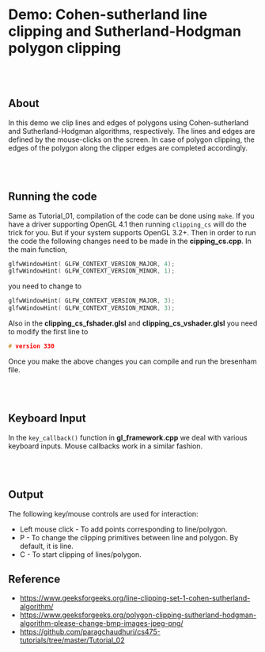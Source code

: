 # Demo: Cohen-sutherland line clipping and Sutherland-Hodgman polygon clipping

<br>
<br>

## About

In this demo we clip lines and edges of polygons using Cohen-sutherland and Sutherland-Hodgman algorithms, respectively. The lines and edges are defined by the mouse-clicks on the screen. In case of polygon clipping, the edges of the polygon along the clipper edges are completed accordingly.

<br>
<br>

## Running the code
Same as Tutorial_01, compilation of the code can be done using `make`.
If you have a driver supporting OpenGL 4.1 then running `clipping_cs` will do the trick for you. But if your system supports OpenGL 3.2+. Then in order to run the code the following changes need to be made in the **cipping_cs.cpp**. In the main function,

```cpp
glfwWindowHint( GLFW_CONTEXT_VERSION_MAJOR, 4);
glfwWindowHint( GLFW_CONTEXT_VERSION_MINOR, 1);
```

you need to change to

```cpp
glfwWindowHint( GLFW_CONTEXT_VERSION_MAJOR, 3);
glfwWindowHint( GLFW_CONTEXT_VERSION_MINOR, 3);
```

Also in the **clipping_cs_fshader.glsl** and **clipping_cs_vshader.glsl** you need to modify the first line to
```cpp
# version 330
```

Once you make the above changes you can compile and run the bresenham file.

<br>
<br>


## Keyboard Input

In the `key_callback()` function in **gl_framework.cpp** we deal with various keyboard inputs. Mouse callbacks work in a similar fashion.

<br>
<br>


## Output

The following key/mouse controls are used for interaction:

* Left mouse click - To add points corresponding to line/polygon.
* P - To change the clipping primitives between line and polygon. By default, it is line.
* C - To start clipping of lines/polygon.

## Reference

* https://www.geeksforgeeks.org/line-clipping-set-1-cohen-sutherland-algorithm/
* https://www.geeksforgeeks.org/polygon-clipping-sutherland-hodgman-algorithm-please-change-bmp-images-jpeg-png/
* https://github.com/paragchaudhuri/cs475-tutorials/tree/master/Tutorial_02

